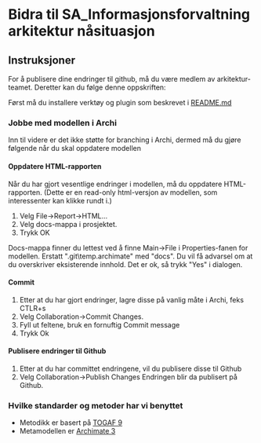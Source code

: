 # Bidra til SA_Informasjonsforvaltning arkitektur nåsituasjon

## Instruksjoner
For å publisere dine endringer til github, må du være medlem av arkitektur-teamet. Deretter kan du følge denne oppskriften:

Først må du installere verktøy og plugin som beskrevet i [README.md](README.md)

### Jobbe med modellen i Archi
Inn til videre er det ikke støtte for branching i Archi, dermed må du gjøre følgende når du skal oppdatere modellen

#### Oppdatere HTML-rapporten
Når du har gjort vesentlige endringer i modellen, må du oppdatere HTML-rapporten. (Dette er en read-only html-versjon av modellen, som interessenter kan klikke rundt i.)
1. Velg File->Report->HTML...
2. Velg docs-mappa i prosjektet.
3. Trykk OK

Docs-mappa finner du lettest ved å finne Main->File i Properties-fanen for modellen. Erstatt ".git\temp.archimate" med "docs". Du vil få advarsel om at du overskriver eksisterende innhold. Det er ok, så trykk "Yes" i dialogen.
#### Commit
1.  Etter at du har gjort endringer, lagre disse på vanlig måte i Archi, feks CTLR+s
2.  Velg Collaboration->Commit Changes.
3.  Fyll ut feltene, bruk en fornuftig Commit message
4.  Trykk Ok

#### Publisere endringer til Github
1.  Etter at du har committet endringene, vil du publisere disse til Github
2.  Velg Collaboration->Publish Changes
Endringen blir da publisert på Github.

### Hvilke standarder og metoder har vi benyttet
*   Metodikk er basert på [TOGAF 9](http://pubs.opengroup.org/architecture/togaf9-doc/arch/)
*   Metamodellen er [Archimate 3](http://pubs.opengroup.org/architecture/archimate3-doc/)
